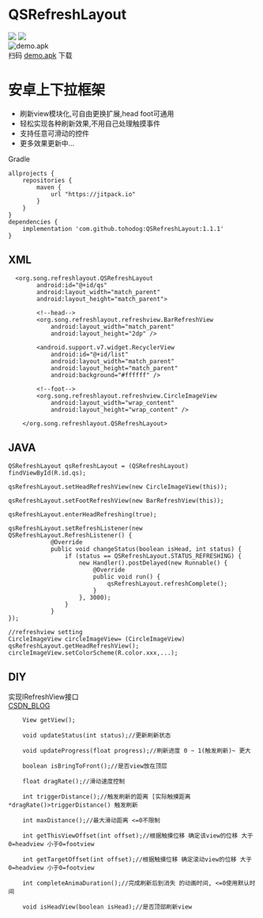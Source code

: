# QSRefreshLayout 
![](https://github.com//tohodog/QSRefreshLayout/raw/master/source/top.gif)
![](https://github.com//tohodog/QSRefreshLayout/raw/master/source/bottom.gif)
<br>
![demo.apk](https://github.com/tohodog/QSRefreshLayout/raw/master/source/video_qrcode.png)
<br>
扫码 [demo.apk](https://github.com/tohodog/QSRefreshLayout/raw/master/source/qsrefresh.apk) 下载
<br>




安卓上下拉框架
====
  * 刷新view模块化,可自由更换扩展,head foot可通用
  * 轻松实现各种刷新效果,不用自己处理触摸事件
  * 支持任意可滑动的控件
  * 更多效果更新中...

Gradle
```
allprojects {
    repositories {
        maven {
            url "https://jitpack.io"
        }
    }
}
dependencies {
    implementation 'com.github.tohodog:QSRefreshLayout:1.1.1'
}
```

## XML
```
  <org.song.refreshlayout.QSRefreshLayout
        android:id="@+id/qs"
        android:layout_width="match_parent"
        android:layout_height="match_parent">
        
        <!--head-->
        <org.song.refreshlayout.refreshview.BarRefreshView
            android:layout_width="match_parent"
            android:layout_height="2dp" />

        <android.support.v7.widget.RecyclerView
            android:id="@+id/list"
            android:layout_width="match_parent"
            android:layout_height="match_parent"
            android:background="#ffffff" />
            
        <!--foot-->
        <org.song.refreshlayout.refreshview.CircleImageView
            android:layout_width="wrap_content"
            android:layout_height="wrap_content" />

    </org.song.refreshlayout.QSRefreshLayout>
```
## JAVA
```
QSRefreshLayout qsRefreshLayout = (QSRefreshLayout) findViewById(R.id.qs);

qsRefreshLayout.setHeadRefreshView(new CircleImageView(this));
                    
qsRefreshLayout.setFootRefreshView(new BarRefreshView(this));

qsRefreshLayout.enterHeadRefreshing(true);
                    
qsRefreshLayout.setRefreshListener(new QSRefreshLayout.RefreshListener() {
            @Override
            public void changeStatus(boolean isHead, int status) {
                if (status == QSRefreshLayout.STATUS_REFRESHING) {
                    new Handler().postDelayed(new Runnable() {
                        @Override
                        public void run() {
                            qsRefreshLayout.refreshComplete();
                        }
                    }, 3000);
                }
            }
});
        
//refreshview setting
CircleImageView circleImageView= (CircleImageView) qsRefreshLayout.getHeadRefreshView();
circleImageView.setColorScheme(R.color.xxx,...);
```

## DIY
实现IRefreshView接口
<br>
[CSDN_BLOG](http://blog.csdn.net/SakaueNachi/article/details/76536112)
```
    View getView();

    void updateStatus(int status);//更新刷新状态

    void updateProgress(float progress);//刷新进度 0 ~ 1(触发刷新)~ 更大

    boolean isBringToFront();//是否view放在顶层

    float dragRate();//滑动速度控制

    int triggerDistance();//触发刷新的距离 [实际触摸距离*dragRate()>triggerDistance() 触发刷新

    int maxDistance();//最大滑动距离 <=0不限制

    int getThisViewOffset(int offset);//根据触摸位移 确定该view的位移 大于0=headview 小于0=footview

    int getTargetOffset(int offset);//根据触摸位移 确定滚动view的位移 大于0=headview 小于0=footview

    int completeAnimaDuration();//完成刷新后到消失 的动画时间, <=0使用默认时间

    void isHeadView(boolean isHead);//是否顶部刷新view
```



